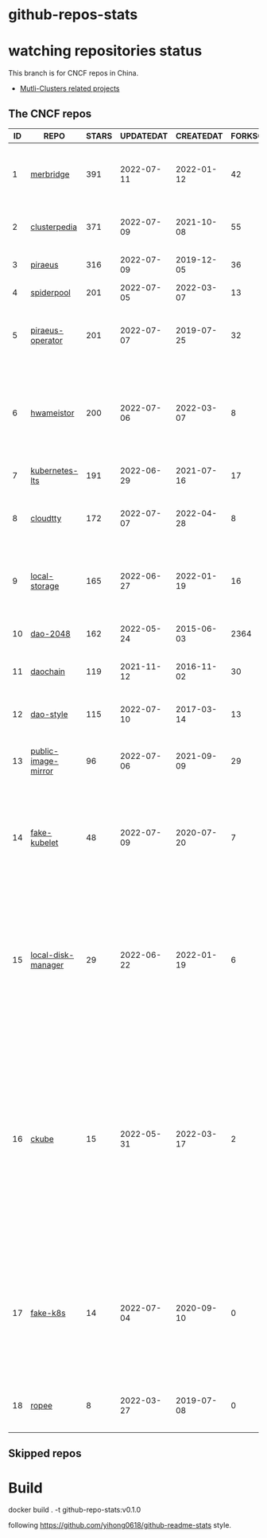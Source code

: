 # github-repos-stats

# watching repositories status

This branch is for CNCF repos in China.
- [Mutli-Clusters related projects](https://github.com/pacoxu/github-repos-stats/tree/multi-clusters)


<!--START_SECTION:github_repos-->
## The CNCF repos
| ID |                                   REPO                                   | STARS | UPDATEDAT  | CREATEDAT  | FORKSCOUNT |                                                                                                                     DESCRIPTIONS                                                                                                                     |
|----|--------------------------------------------------------------------------|-------|------------|------------|------------|------------------------------------------------------------------------------------------------------------------------------------------------------------------------------------------------------------------------------------------------------|
|  1 | [merbridge](https://github.com/merbridge/merbridge)                      |   391 | 2022-07-11 | 2022-01-12 |         42 | Use eBPF to speed up your Service Mesh like crossing an Einstein-Rosen Bridge.                                                                                                                                                                       |
|  2 | [clusterpedia](https://github.com/clusterpedia-io/clusterpedia)          |   371 | 2022-07-09 | 2021-10-08 |         55 | The Encyclopedia of Kubernetes clusters                                                                                                                                                                                                              |
|  3 | [piraeus](https://github.com/piraeusdatastore/piraeus)                   |   316 | 2022-07-09 | 2019-12-05 |         36 | High Available Datastore for Kubernetes                                                                                                                                                                                                              |
|  4 | [spiderpool](https://github.com/spidernet-io/spiderpool)                 |   201 | 2022-07-05 | 2022-03-07 |         13 | kubernetes ipam                                                                                                                                                                                                                                      |
|  5 | [piraeus-operator](https://github.com/piraeusdatastore/piraeus-operator) |   201 | 2022-07-07 | 2019-07-25 |         32 | The Piraeus Operator manages LINSTOR clusters in Kubernetes.                                                                                                                                                                                         |
|  6 | [hwameistor](https://github.com/hwameistor/hwameistor)                   |   200 | 2022-07-06 | 2022-03-07 |          8 | HwameiStor system will be deployed by using Helm Charts, including Local Storage, Local Disk Manager, and Scheduler.                                                                                                                                 |
|  7 | [kubernetes-lts](https://github.com/klts-io/kubernetes-lts)              |   191 | 2022-06-29 | 2021-07-16 |         17 | Kubernetes LTS(long term support)                                                                                                                                                                                                                    |
|  8 | [cloudtty](https://github.com/cloudtty/cloudtty)                         |   172 | 2022-07-07 | 2022-04-28 |          8 | A Friendly Kubernetes CloudShell (Web Terminal) !                                                                                                                                                                                                    |
|  9 | [local-storage](https://github.com/hwameistor/local-storage)             |   165 | 2022-06-27 | 2022-01-19 |         16 | Local Storage is one of HwameiStor components. It will provision the local LVM volume.                                                                                                                                                               |
| 10 | [dao-2048](https://github.com/DaoCloud/dao-2048)                         |   162 | 2022-05-24 | 2015-06-03 |       2364 | 2048 is a number puzzle game.                                                                                                                                                                                                                        |
| 11 | [daochain](https://github.com/DaoCloud/daochain)                         |   119 | 2021-11-12 | 2016-11-02 |         30 | Docker image verification system based on Ethereum                                                                                                                                                                                                   |
| 12 | [dao-style](https://github.com/DaoCloud/dao-style)                       |   115 | 2022-07-10 | 2017-03-14 |         13 | 🎉 A high quality component library built on Vue.js 2.0                                                                                                                                                                                              |
| 13 | [public-image-mirror](https://github.com/DaoCloud/public-image-mirror)   |    96 | 2022-07-06 | 2021-09-09 |         29 | 很多镜像都在国外。比如 gcr 。国内下载很慢，需要加速。                                                                                                                                                                                                |
| 14 | [fake-kubelet](https://github.com/wzshiming/fake-kubelet)                |    48 | 2022-07-09 | 2020-07-20 |          7 | This is a fake kubelet. that can simulate any number of nodes and maintain pods on those nodes. It is useful for test control plane.                                                                                                                 |
| 15 | [local-disk-manager](https://github.com/hwameistor/local-disk-manager)   |    29 | 2022-06-22 | 2022-01-19 |          6 | Local Disk Manager is one of HwameiStor components. It will manage all the local disks of the HwameiStor nodes, including provision local Disk volume, and disk health management.                                                                   |
| 16 | [ckube](https://github.com/DaoCloud/ckube)                               |    15 | 2022-05-31 | 2022-03-17 |          2 | Kubernetes APIServer 高性能代理组件，代理 APIServer 的 List 请求，其它类型的请求会直接反向代理到原生 APIServer。 CKube 还额外支持了分页、搜索和索引等功能。 并且，CKube 100% 兼容原生 kubectl 和 kube client sdk，只需要简单的配置即可实现全局替换。 |
| 17 | [fake-k8s](https://github.com/wzshiming/fake-k8s)                        |    14 | 2022-07-04 | 2020-09-10 |          0 | fake-k8s is a tool for running Fake Kubernetes clusters, It can be used as an alternative to Kind in some scenarios where you don’t need to actually run the Pod                                                                                     |
| 18 | [ropee](https://github.com/DaoCloud/ropee)                               |     8 | 2022-03-27 | 2019-07-08 |          0 | A scalable prometheus remote storage adapter for splunk.                                                                                                                                                                                             |



## Skipped repos
<!--END_SECTION:github_repos-->

# Build

docker build . -t github-repo-stats:v0.1.0

following https://github.com/yihong0618/github-readme-stats style.
